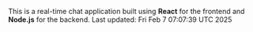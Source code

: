This is a real-time chat application built using **React** for the frontend and **Node.js** for the backend.
Last updated: Fri Feb  7 07:07:39 UTC 2025
